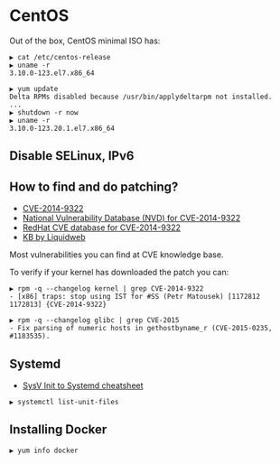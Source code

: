 # CentOS

Out of the box, CentOS minimal ISO has:

```
▶ cat /etc/centos-release
▶ uname -r
3.10.0-123.el7.x86_64

▶ yum update
Delta RPMs disabled because /usr/bin/applydeltarpm not installed.
...
▶ shutdown -r now
▶ uname -r
3.10.0-123.20.1.el7.x86_64
```

## Disable SELinux, IPv6



## How to find and do patching?

* [CVE-2014-9322](http://www.liquidweb.com/kb/information-on-cve-2014-9322-vulnerability-for-red-hat-and-centos/)
* [National Vulnerability Database (NVD) for CVE-2014-9322](http://web.nvd.nist.gov/view/vuln/detail?vulnId=CVE-2014-9322)
* [RedHat CVE database for CVE-2014-9322](https://access.redhat.com/security/cve/CVE-2014-9322)
* [KB by Liquidweb](http://www.liquidweb.com/kb/)

Most vulnerabilities you can find at CVE knowledge base.

To verify if your kernel has downloaded the patch you can:

```
▶ rpm -q --changelog kernel | grep CVE-2014-9322
- [x86] traps: stop using IST for #SS (Petr Matousek) [1172812 1172813] {CVE-2014-9322}

▶ rpm -q --changelog glibc | grep CVE-2015
- Fix parsing of numeric hosts in gethostbyname_r (CVE-2015-0235, #1183535).
```

## Systemd

* [SysV Init to Systemd cheatsheet](https://fedoraproject.org/wiki/SysVinit_to_Systemd_Cheatsheet)

```
▶ systemctl list-unit-files
```

## Installing Docker

```
▶ yum info docker
```